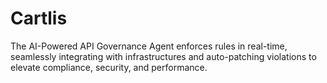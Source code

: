 # Cartlis
The AI-Powered API Governance Agent enforces rules in real-time, seamlessly integrating with infrastructures and auto-patching violations to elevate compliance, security, and performance.
